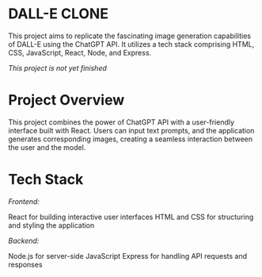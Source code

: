 # DALL-E CLONE

This project aims to replicate the fascinating image generation capabilities of DALL-E using the ChatGPT API. It utilizes a tech stack comprising HTML, CSS, JavaScript, React, Node, and Express.

*This project is not yet finished*

# Project Overview
This project combines the power of ChatGPT API with a user-friendly interface built with React. Users can input text prompts, and the application generates corresponding images, creating a seamless interaction between the user and the model.

# Tech Stack
*Frontend:*

React for building interactive user interfaces
HTML and CSS for structuring and styling the application

*Backend:*

Node.js for server-side JavaScript
Express for handling API requests and responses



